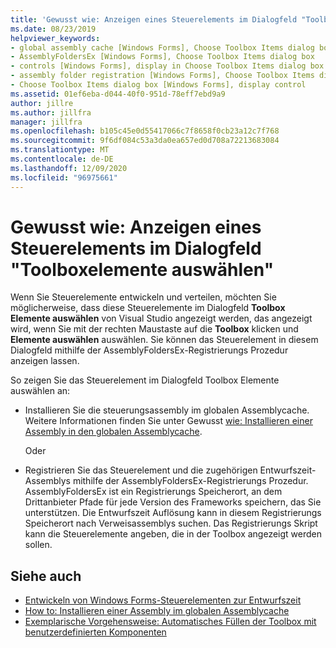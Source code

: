 ```yaml
---
title: 'Gewusst wie: Anzeigen eines Steuerelements im Dialogfeld "Toolboxelemente auswählen"'
ms.date: 08/23/2019
helpviewer_keywords:
- global assembly cache [Windows Forms], Choose Toolbox Items dialog box
- AssemblyFoldersEx [Windows Forms], Choose Toolbox Items dialog box
- controls [Windows Forms], display in Choose Toolbox Items dialog box
- assembly folder registration [Windows Forms], Choose Toolbox Items dialog box
- Choose Toolbox Items dialog box [Windows Forms], display control
ms.assetid: 01ef6eba-d044-40f0-951d-78eff7ebd9a9
author: jillre
ms.author: jillfra
manager: jillfra
ms.openlocfilehash: b105c45e0d55417066c7f8658f0cb23a12c7f768
ms.sourcegitcommit: 9f6df084c53a3da0ea657ed0d708a72213683084
ms.translationtype: MT
ms.contentlocale: de-DE
ms.lasthandoff: 12/09/2020
ms.locfileid: "96975661"
---
```

# <a name="how-to-display-a-control-in-the-choose-toolbox-items-dialog-box"></a>Gewusst wie: Anzeigen eines Steuerelements im Dialogfeld "Toolboxelemente auswählen"

Wenn Sie Steuerelemente entwickeln und verteilen, möchten Sie möglicherweise, dass diese Steuerelemente im Dialogfeld **Toolbox Elemente auswählen** von Visual Studio angezeigt werden, das angezeigt wird, wenn Sie mit der rechten Maustaste auf die **Toolbox** klicken und **Elemente auswählen** auswählen. Sie können das Steuerelement in diesem Dialogfeld mithilfe der AssemblyFoldersEx-Registrierungs Prozedur anzeigen lassen.

So zeigen Sie das Steuerelement im Dialogfeld Toolbox Elemente auswählen an:

- Installieren Sie die steuerungsassembly im globalen Assemblycache. Weitere Informationen finden Sie unter Gewusst [wie: Installieren einer Assembly in den globalen Assemblycache](/dotnet/framework/app-domains/install-assembly-into-gac).

  Oder

- Registrieren Sie das Steuerelement und die zugehörigen Entwurfszeit-Assemblys mithilfe der AssemblyFoldersEx-Registrierungs Prozedur. AssemblyFoldersEx ist ein Registrierungs Speicherort, an dem Drittanbieter Pfade für jede Version des Frameworks speichern, das Sie unterstützen. Die Entwurfszeit Auflösung kann in diesem Registrierungs Speicherort nach Verweisassemblys suchen. Das Registrierungs Skript kann die Steuerelemente angeben, die in der Toolbox angezeigt werden sollen.

## <a name="see-also"></a>Siehe auch

- [Entwickeln von Windows Forms-Steuerelementen zur Entwurfszeit](developing-windows-forms-controls-at-design-time.md)
- [How to: Installieren einer Assembly im globalen Assemblycache](/dotnet/framework/app-domains/install-assembly-into-gac)
- [Exemplarische Vorgehensweise: Automatisches Füllen der Toolbox mit benutzerdefinierten Komponenten](walkthrough-automatically-populating-the-toolbox-with-custom-components.md)
